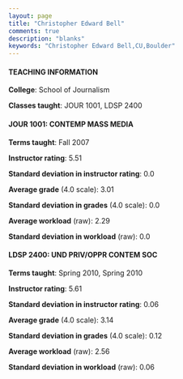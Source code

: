 ```yaml
---
layout: page
title: "Christopher Edward Bell" 
comments: true
description: "blanks"
keywords: "Christopher Edward Bell,CU,Boulder"
---
```

<head>
<script src="https://ajax.googleapis.com/ajax/libs/jquery/2.1.3/jquery.min.js"></script>
<script src="https://dl.dropboxusercontent.com/s/pc42nxpaw1ea4o9/highcharts.js?dl=0"></script>
<!-- <script src="../assets/js/highcharts.js"></script> -->
<style type="text/css">@font-face {
	font-family: "Bebas Neue";
	src: url(https://www.filehosting.org/file/details/544349/BebasNeue Regular.otf) format("opentype");
	}
	h1.Bebas { 
		font-family: "Bebas Neue", Verdana, Tahoma;
	}
</style>
</head>
	   
#### TEACHING INFORMATION

**College**: School of Journalism

**Classes taught**: JOUR 1001, LDSP 2400

#### JOUR 1001: CONTEMP MASS MEDIA

**Terms taught**: Fall 2007

**Instructor rating**: 5.51

**Standard deviation in instructor rating**: 0.0

**Average grade** (4.0 scale): 3.01

**Standard deviation in grades** (4.0 scale): 0.0

**Average workload** (raw): 2.29

**Standard deviation in workload** (raw): 0.0

#### LDSP 2400: UND PRIV/OPPR CONTEM SOC

**Terms taught**: Spring 2010, Spring 2010

**Instructor rating**: 5.61

**Standard deviation in instructor rating**: 0.06

**Average grade** (4.0 scale): 3.14

**Standard deviation in grades** (4.0 scale): 0.12

**Average workload** (raw): 2.56

**Standard deviation in workload** (raw): 0.06

